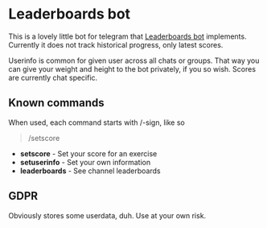 # Leaderboards bot

This is a lovely little bot for telegram that [Leaderboards bot](https://t.me/Mayhemboardbot) implements. Currently it does not track historical progress, only latest scores.

Userinfo is common for given user across all chats or groups. That way you can give your weight and height to the bot privately, if you so wish. Scores are currently chat specific.

## Known commands

When used, each command starts with /-sign, like so

> /setscore


- **setscore** - Set your score for an exercise
- **setuserinfo** - Set your own information
- **leaderboards** - See channel leaderboards


## GDPR

Obviously stores some userdata, duh. Use at your own risk.